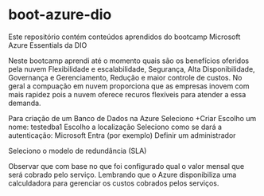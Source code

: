 # boot-azure-dio
Este repositório contém conteúdos aprendidos do bootcamp Microsoft Azure Essentials da DIO

Neste bootcamp aprendi até o momento quais são os benefícios oferidos pela nuvem
Flexibilidade e escalabilidade, Segurança, Alta Disponibilidade, Governança e Gerenciamento, Redução e maior controle de custos.
No geral a compuação em nuvem proporciona que as empresas inovem com mais rapidez pois a nuvem oferece recuros flexíveis para atender a essa demanda.

Para criação de um Banco de Dados na Azure
Seleciono +Criar
Escolho um nome: testedba1
Escolho a localização
Seleciono como se dará a autenticação: Microsoft Entra (por exemplo)
Definir um administrador

Seleciono o modelo de redundância (SLA)

Observar que com base no que foi configurado qual o valor mensal que será cobrado pelo serviço.
Lembrando que o Azure disponibiliza uma calculdadora para gerenciar os custos cobrados pelos serviços.
